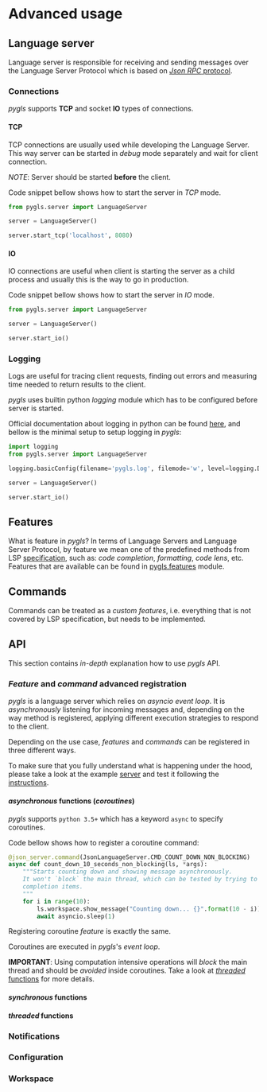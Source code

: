 # Advanced usage

## Language server

Language server is responsible for receiving and sending messages over the Language Server Protocol which is based on [_Json RPC_ protocol](https://www.jsonrpc.org/specification).

### Connections

_pygls_ supports **TCP** and socket **IO** types of connections.

#### TCP

TCP connections are usually used while developing the Language Server. This way server can be started in _debug_ mode separately and wait for client connection.

_NOTE_: Server should be started **before** the client.

Code snippet bellow shows how to start the server in _TCP_ mode.

```python
from pygls.server import LanguageServer

server = LanguageServer()

server.start_tcp('localhost', 8080)
```

#### IO

IO connections are useful when client is starting the server as a child process and usually this is the way to go in production.

Code snippet bellow shows how to start the server in _IO_ mode.

```python
from pygls.server import LanguageServer

server = LanguageServer()

server.start_io()
```

### Logging

Logs are useful for tracing client requests, finding out errors and measuring time needed to return results to the client.

_pygls_ uses builtin python _logging_ module which has to be configured before server is started.  

Official documentation about logging in python can be found [here](https://docs.python.org/3/howto/logging-cookbook.html), and bellow is the minimal setup to setup logging in _pygls_:

```python
import logging
from pygls.server import LanguageServer

logging.basicConfig(filename='pygls.log', filemode='w', level=logging.DEBUG)

server = LanguageServer()

server.start_io()
```

## Features

What is feature in _pygls_? In terms of Language Servers and Language Server Protocol, by feature we mean one of the predefined methods from LSP [specification](https://microsoft.github.io/language-server-protocol/specification), such as: _code completion_, _formatting_, _code lens_, etc. Features that are available can be found in [pygls.features](path_to_feature) module.

## Commands

Commands can be treated as a _custom features_, i.e. everything that is not covered by LSP specification, but needs to be implemented.

## API

This section contains _in-depth_ explanation how to use _pygls_ API.

### _Feature_ and _command_ advanced registration

_pygls_ is a language server which relies on _asyncio event loop_. It is _asynchronously_ listening for incoming messages and, depending on the way method is registered, applying different execution strategies to respond to the client.

Depending on the use case, _features_ and _commands_ can be registered in three different ways.

To make sure that you fully understand what is happening under the hood, please take a look at the example [server](../examples/json-extension/server/server.py) and test it following the [instructions](../examples/README.md).

#### _asynchronous_ functions (_coroutines_)

_pygls_ supports `python 3.5+` which has a keyword `async` to specify coroutines.

Code bellow shows how to register a coroutine command:

```python
@json_server.command(JsonLanguageServer.CMD_COUNT_DOWN_NON_BLOCKING)
async def count_down_10_seconds_non_blocking(ls, *args):
    """Starts counting down and showing message asynchronously.
    It won't `block` the main thread, which can be tested by trying to show
    completion items.
    """
    for i in range(10):
        ls.workspace.show_message("Counting down... {}".format(10 - i))
        await asyncio.sleep(1)
```

Registering coroutine _feature_ is exactly the same.

Coroutines are executed in _pygls_'s _event loop_.

**IMPORTANT**: Using computation intensive operations will _block_ the main thread and should be _avoided_ inside coroutines. Take a look at [_threaded_ functions](#threaded-functions) for more details.

#### _synchronous_ functions

#### _threaded_ functions

### Notifications

### Configuration

### Workspace
